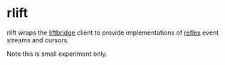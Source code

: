 # rlift

rlift wraps the [liftbridge](https://github.com/liftbridge-io/liftbridge) client to provide implementations of [reflex](https://github.com/luno/reflex) event streams and cursors.

Note this is small experiment only.
